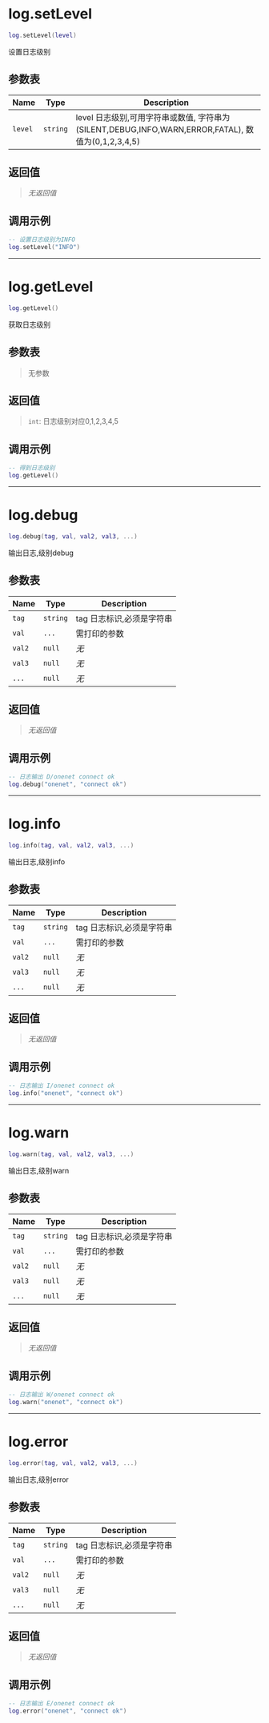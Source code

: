 # log.setLevel

```lua
log.setLevel(level)
```

设置日志级别

## 参数表

Name | Type | Description
-----|------|--------------
`level`|`string`| level 日志级别,可用字符串或数值, 字符串为(SILENT,DEBUG,INFO,WARN,ERROR,FATAL), 数值为(0,1,2,3,4,5)

## 返回值

> *无返回值*

## 调用示例

```lua
-- 设置日志级别为INFO
log.setLevel("INFO")
```


--------------------------------------------------
# log.getLevel

```lua
log.getLevel()
```

获取日志级别

## 参数表

> 无参数

## 返回值

> `int`: 日志级别对应0,1,2,3,4,5

## 调用示例

```lua
-- 得到日志级别
log.getLevel()
```


--------------------------------------------------
# log.debug

```lua
log.debug(tag, val, val2, val3, ...)
```

输出日志,级别debug

## 参数表

Name | Type | Description
-----|------|--------------
`tag`|`string`| tag         日志标识,必须是字符串
`val`|`...`| 需打印的参数
`val2`|`null`| *无*
`val3`|`null`| *无*
`...`|`null`| *无*

## 返回值

> *无返回值*

## 调用示例

```lua
-- 日志输出 D/onenet connect ok
log.debug("onenet", "connect ok")
```


--------------------------------------------------
# log.info

```lua
log.info(tag, val, val2, val3, ...)
```

输出日志,级别info

## 参数表

Name | Type | Description
-----|------|--------------
`tag`|`string`| tag         日志标识,必须是字符串
`val`|`...`| 需打印的参数
`val2`|`null`| *无*
`val3`|`null`| *无*
`...`|`null`| *无*

## 返回值

> *无返回值*

## 调用示例

```lua
-- 日志输出 I/onenet connect ok
log.info("onenet", "connect ok")
```


--------------------------------------------------
# log.warn

```lua
log.warn(tag, val, val2, val3, ...)
```

输出日志,级别warn

## 参数表

Name | Type | Description
-----|------|--------------
`tag`|`string`| tag         日志标识,必须是字符串
`val`|`...`| 需打印的参数
`val2`|`null`| *无*
`val3`|`null`| *无*
`...`|`null`| *无*

## 返回值

> *无返回值*

## 调用示例

```lua
-- 日志输出 W/onenet connect ok
log.warn("onenet", "connect ok")
```


--------------------------------------------------
# log.error

```lua
log.error(tag, val, val2, val3, ...)
```

输出日志,级别error

## 参数表

Name | Type | Description
-----|------|--------------
`tag`|`string`| tag         日志标识,必须是字符串
`val`|`...`| 需打印的参数
`val2`|`null`| *无*
`val3`|`null`| *无*
`...`|`null`| *无*

## 返回值

> *无返回值*

## 调用示例

```lua
-- 日志输出 E/onenet connect ok
log.error("onenet", "connect ok")
```

